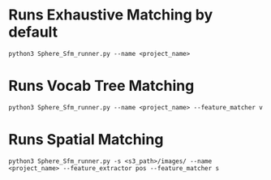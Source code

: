 # Runs Exhaustive Matching by default
`python3 Sphere_Sfm_runner.py --name <project_name>`


# Runs Vocab Tree Matching 
`python3 Sphere_Sfm_runner.py --name <project_name> --feature_matcher v
`

# Runs Spatial Matching 
`python3 Sphere_Sfm_runner.py -s <s3_path>/images/ --name <project_name> --feature_extractor pos --feature_matcher s
`
